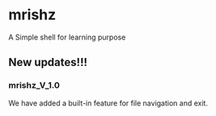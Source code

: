 # mrishz
A Simple shell for learning purpose

## New updates!!!
### mrishz_V_1.0
We have added a built-in feature for file navigation and exit.
